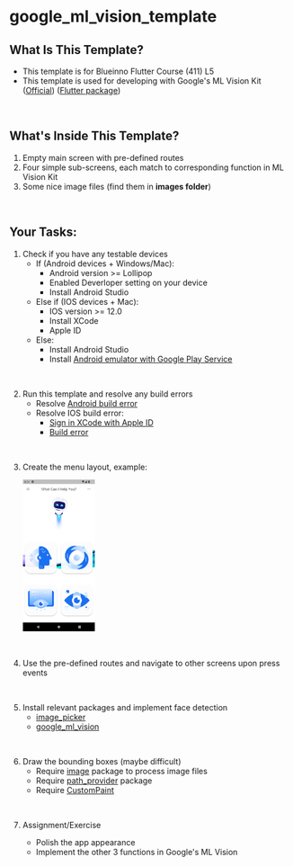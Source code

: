 # google_ml_vision_template

## What Is This Template?

- This template is for Blueinno Flutter Course (411) L5
- This template is used for developing with Google's ML Vision Kit ([Official](https://developers.google.com/ml-kit)) ([Flutter package](https://pub.dev/packages/google_ml_vision))

<br>

## What's Inside This Template?

1. Empty main screen with pre-defined routes
2. Four simple sub-screens, each match to corresponding function in ML Vision Kit
3. Some nice image files (find them in **images folder**)

<br>

## Your Tasks:

1. Check if you have any testable devices
   - If (Android devices + Windows/Mac):
     - Android version >= Lollipop
     - Enabled Deverloper setting on your device
     - Install Android Studio
   - Else if (IOS devices + Mac):
     - IOS version >= 12.0
     - Install XCode
     - Apple ID
   - Else:
     - Install Android Studio
     - Install [Android emulator with Google Play Service](https://docs.google.com/document/d/16fZHt2-mdBddeG_GikYGYv8APt7H_TJ5AzY6PCdfyxI/edit#heading=h.5ybe1c7oezk3)

<br>   
   
2. Run this template and resolve any build errors
   - Resolve [Android build error](https://docs.google.com/document/d/1aKLDsIZwWI3PU6sZ2pQgRAAkxOwSt78lTMFGbHsF7Mg/edit#heading=h.856lrm8rqmlw)
   - Resolve IOS build error:
     - [Sign in XCode with Apple ID ](https://docs.google.com/document/d/1o-oaqv_ejQaDblm-a8ZSbklUppd3OwKI8AuI6-MOXBs/edit#heading=h.lyfuzg1krrj5)
     - [Build error](https://docs.google.com/document/d/1o-oaqv_ejQaDblm-a8ZSbklUppd3OwKI8AuI6-MOXBs/edit#heading=h.x95b8xw8g9e4)

<br>

3. Create the menu layout, example:

   <img src="readme_imgs/menu_sample.png" width="128"/>

<br>

4. Use the pre-defined routes and navigate to other screens upon press events

<br>

5. Install relevant packages and implement face detection
   - [image_picker](https://pub.dev/packages/image_picker)
   - [google_ml_vision](https://pub.dev/packages/google_ml_vision)

<br>

6. Draw the bounding boxes (maybe difficult)
   - Require [image](https://pub.dev/packages/image) package to process image files
   - Require [path_provider](https://pub.dev/packages/path_provider) package
   - Require [CustomPaint](https://api.flutter.dev/flutter/widgets/CustomPaint-class.html)

<br>

7. Assignment/Exercise

   - Polish the app appearance
   - Implement the other 3 functions in Google's ML Vision
